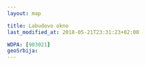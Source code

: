 ```yaml
---
layout: map

title: Labudovo okno
last_modified_at: 2018-05-21T23:31:23+02:00

WDPA: [903021]
geoSrbija:
---
```

